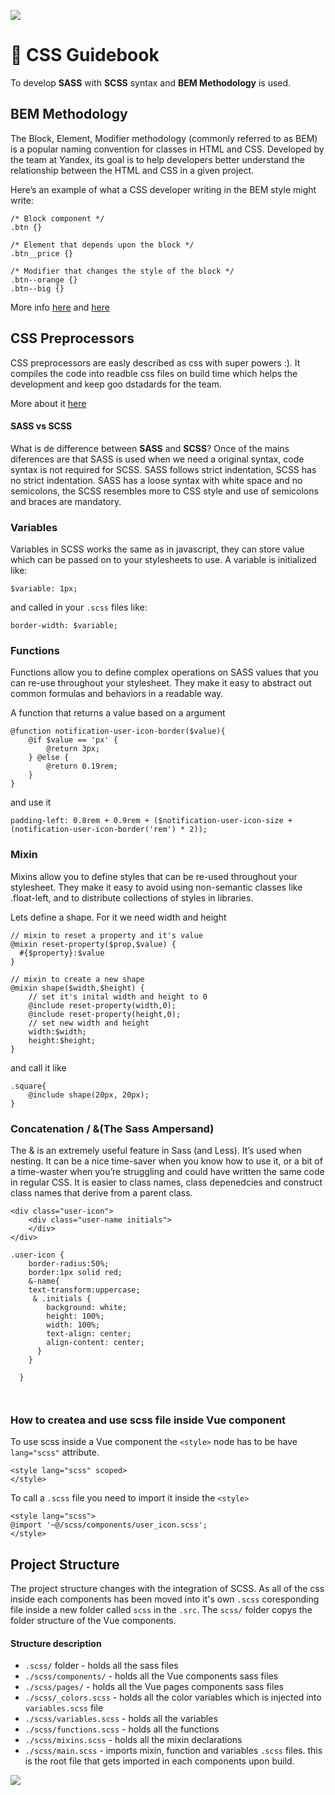 ![](https://spacein.co.uk/images/logo.svg)
# :notebook: CSS Guidebook

To develop **SASS** with **SCSS** syntax and **BEM Methodology** is used.

## BEM Methodology

The Block, Element, Modifier methodology (commonly referred to as BEM) is a popular naming convention for classes in HTML and CSS. Developed by the team at Yandex, its goal is to help developers better understand the relationship between the HTML and CSS in a given project.

Here’s an example of what a CSS developer writing in the BEM style might write:
```
/* Block component */
.btn {}

/* Element that depends upon the block */ 
.btn__price {}

/* Modifier that changes the style of the block */
.btn--orange {} 
.btn--big {}
```
More info [here](https://en.bem.info/methodology/quick-start/) and [here](https://css-tricks.com/bem-101/) 

## CSS Preprocessors
CSS preprocessors are easly described as css with super powers :). It compiles the code into readble css files on build time which helps the development and keep goo dstadards for the team.


More about it [here](https://sass-lang.com/)

#### SASS vs SCSS
What is de difference between **SASS** and **SCSS**?
Once of the mains diferences are that SASS is used when we need a original syntax, code syntax is not required for SCSS. SASS follows strict indentation, SCSS has no strict indentation. SASS has a loose syntax with white space and no semicolons, the SCSS resembles more to CSS style and use of semicolons and braces are mandatory.

### Variables

Variables in SCSS works the same as in javascript, they can store value which can be passed on to your stylesheets to use.
A variable is initialized like:
```
$variable: 1px;
```
and called in your `.scss` files like:
```
border-width: $variable;
```

### Functions

Functions allow you to define complex operations on SASS values that you can re-use throughout your stylesheet. They make it easy to abstract out common formulas and behaviors in a readable way.

A function that returns a value based on a argument
```
@function notification-user-icon-border($value){
    @if $value == 'px' {
        @return 3px;
    } @else {
        @return 0.19rem;
    }
}
```
and use it 
```
padding-left: 0.8rem + 0.9rem + ($notification-user-icon-size + (notification-user-icon-border('rem') * 2));
```

### Mixin

Mixins allow you to define styles that can be re-used throughout your stylesheet. They make it easy to avoid using non-semantic classes like .float-left, and to distribute collections of styles in libraries.

Lets define a shape. For it we need width and height
```
// mixin to reset a property and it's value
@mixin reset-property($prop,$value) {
  #{$property}:$value
}

// mixin to create a new shape 
@mixin shape($width,$height) {
    // set it's inital width and height to 0
    @include reset-property(width,0);
    @include reset-property(height,0);
    // set new width and height
    width:$width;
    height:$height;
}
```
and call it like
```
.square{
    @include shape(20px, 20px);
}
```

### Concatenation / &(The Sass Ampersand)

The & is an extremely useful feature in Sass (and Less). It’s used when nesting. It can be a nice time-saver when you know how to use it, or a bit of a time-waster when you’re struggling and could have written the same code in regular CSS. 
It is easier to class names, class depenedcies and construct class names that derive from a parent class.

```
<div class="user-icon">
    <div class="user-name initials">
    </div>
</div>
```

```
.user-icon {
    border-radius:50%;
    border:1px solid red;
    &-name{
    text-transform:uppercase;
     & .initials {
        background: white;
        height: 100%;
        width: 100%;
        text-align: center;
        align-content: center;
      }
    }
     
  }

  
```

### How to createa and use scss file inside Vue component

To use scss inside a Vue component the `<style>` node has to be have `lang="scss"` attribute.
```
<style lang="scss" scoped>
</style>
```

To call a `.scss` file you need to import it inside the `<style>`
```
<style lang="scss">
@import '~@/scss/components/user_icon.scss';
</style>
```

## Project Structure

The project structure changes with the integration of SCSS. As all of the css inside each components has been moved into it's own `.scss` coresponding file inside a new folder called `scss` in the `.src`.
The `scss/` folder copys the folder structure of the Vue components.

#### Structure description

- `.scss/` folder - holds all the sass files 
- `./scss/components/` - holds all the Vue components sass files
- `./scss/pages/` - holds all the Vue pages components sass files
- `./scss/_colors.scss` - holds all the color variables which is injected into `variables.scss` file
- `./scss/variables.scss` - holds all the variables
- `./scss/functions.scss` - holds all the functions
- `./scss/mixins.scss` - holds all the mixin declarations
- `./scss/main.scss` - imports mixin, function and variables `.scss` files. this is the root file that gets imported in each components upon build.

![](https://raw.githubusercontent.com/victormccglc/CSSHandbook/main/project-structure.PNG)
